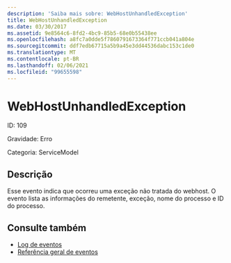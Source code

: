 ```yaml
---
description: 'Saiba mais sobre: WebHostUnhandledException'
title: WebHostUnhandledException
ms.date: 03/30/2017
ms.assetid: 9e8564c6-8fd2-4bc9-85b5-68e0b55438ee
ms.openlocfilehash: a8fc7a0dde5f7860791673364f771ccb041a804e
ms.sourcegitcommit: ddf7edb67715a5b9a45e3dd44536dabc153c1de0
ms.translationtype: MT
ms.contentlocale: pt-BR
ms.lasthandoff: 02/06/2021
ms.locfileid: "99655598"
---
```

# <a name="webhostunhandledexception"></a>WebHostUnhandledException

ID: 109  
  
 Gravidade: Erro  
  
 Categoria: ServiceModel  
  
## <a name="description"></a>Descrição  

 Esse evento indica que ocorreu uma exceção não tratada do webhost. O evento lista as informações do remetente, exceção, nome do processo e ID do processo.  
  
## <a name="see-also"></a>Consulte também

- [Log de eventos](index.md)
- [Referência geral de eventos](events-general-reference.md)

